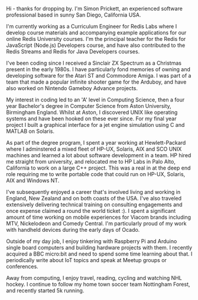 Hi - thanks for dropping by. I'm Simon Prickett, an experienced software professional based in sunny San Diego, California USA.

I'm currently working as a Curriculum Engineer for Redis Labs where I develop course materials and accompanying example applications for our online Redis University courses. I'm the principal teacher for the Redis for JavaScript (Node.js) Developers course, and have also contributed to the Redis Streams and Redis for Java Developers courses.

I've been coding since I received a Sinclair ZX Spectrum as a Christmas present in the early 1980s. I have particularly fond memories of owning and developing software for the Atari ST and Commodore Amiga. I was part of a team that made a popular infinite shooter game for the Arduboy, and have also worked on Nintendo Gameboy Advance projects.

My interest in coding led to an 'A' level in Computing Science, then a four year Bachelor's degree in Computer Science from Aston University, Birmingham England. Whilst at Aston, I discovered UNIX like operating systems and have been hooked on these ever since. For my final year project I built a graphical interface for a jet engine simulation using C and MATLAB on Solaris.

As part of the degree program, I spent a year working at Hewlett-Packard where I adminstered a mixed fleet of HP-UX, Solaris, AIX and SCO UNIX machines and learned a lot about software development in a team. HP hired me straight from university, and relocated me to HP Labs in Palo Alto, California to work on a large C++ project. This was a real in at the deep end role requiring me to write portable code that could run on HP-UX, Solaris, AIX and Windows NT.

I've subsequently enjoyed a career that's involved living and working in England, New Zealand and on both coasts of the USA. I've also traveled extensively delivering technical training on consulting engagements and once expense claimed a round the world ticket :). I spent a significant amount of time working on mobile experiences for Viacom brands including MTV, Nickelodeon and Comedy Central. I'm particularly proud of my work with handheld devices during the early days of Ocado.

Outside of my day job, I enjoy tinkering with Raspberry Pi and Arduino single board computers and building hardware projects with them. I recently acquired a BBC micro:bit and need to spend some time learning about that. I periodically write about IoT topics and speak at Meetup groups or conferences.

Away from computing, I enjoy travel, reading, cycling and watching NHL hockey. I continue to follow my home town soccer team Nottingham Forest, and recently started 5k running.
